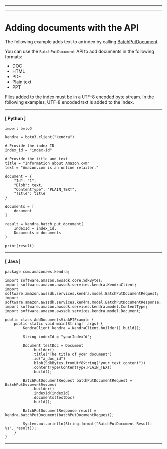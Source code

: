 --------

--------

# Adding documents with the API<a name="in-adding-binary-doc"></a>

The following example adds text to an index by calling [BatchPutDocument](API_BatchPutDocument.md)\.

You can use the `BatchPutDocument` API to add documents in the following formats:
+ DOC
+ HTML
+ PDF
+ Plain text
+ PPT

Files added to the index must be in a UTF\-8 encoded byte stream\. In the following examples, UTF\-8 encoded text is added to the index\.

------
#### [ Python ]

```
import boto3

kendra = boto3.client("kendra")

# Provide the index ID
index_id = "index-id"

# Provide the title and text
title = "Information about Amazon.com"
text = "Amazon.com is an online retailer."

document = {
    "Id": "1",
    "Blob": text,
    "ContentType": "PLAIN_TEXT",
    "Title": title
}

documents = [
    document
]

result = kendra.batch_put_document(
    IndexId = index_id,
    Documents = documents
)

print(result)
```

------
#### [ Java ]

```
package com.amazonaws.kendra;

import software.amazon.awssdk.core.SdkBytes;
import software.amazon.awssdk.services.kendra.KendraClient;
import software.amazon.awssdk.services.kendra.model.BatchPutDocumentRequest;
import software.amazon.awssdk.services.kendra.model.BatchPutDocumentResponse;
import software.amazon.awssdk.services.kendra.model.ContentType;
import software.amazon.awssdk.services.kendra.model.Document;

public class AddDocumentsViaAPIExample {
    public static void main(String[] args) {
        KendraClient kendra = KendraClient.builder().build();

        String indexId = "yourIndexId";

        Document testDoc = Document
            .builder()
            .title("The title of your document")
            .id("a_doc_id")
            .blob(SdkBytes.fromUtf8String("your text content"))
            .contentType(ContentType.PLAIN_TEXT)
            .build();

        BatchPutDocumentRequest batchPutDocumentRequest = BatchPutDocumentRequest
            .builder()
            .indexId(indexId)
            .documents(testDoc)
            .build();

        BatchPutDocumentResponse result = kendra.batchPutDocument(batchPutDocumentRequest);

        System.out.println(String.format("BatchPutDocument Result: %s", result));
    }
}
```

------